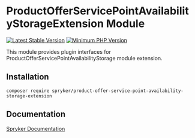 # ProductOfferServicePointAvailabilityStorageExtension Module
[![Latest Stable Version](https://poser.pugx.org/spryker/product-offer-service-point-availability-storage-extension/v/stable.svg)](https://packagist.org/packages/spryker/product-offer-service-point-availability-storage-extension)
[![Minimum PHP Version](https://img.shields.io/badge/php-%3E%3D%208.2-8892BF.svg)](https://php.net/)

This module provides plugin interfaces for ProductOfferServicePointAvailabilityStorage module extension.

## Installation

```
composer require spryker/product-offer-service-point-availability-storage-extension
```

## Documentation

[Spryker Documentation](https://docs.spryker.com)
